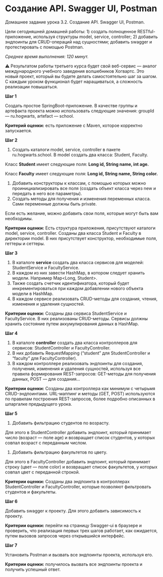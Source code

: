 # Создание API. Swagger UI, Postman

Домашнее задание урока 3.2. Создание API. Swagger UI, Postman.

Цели сегодняшней домашней работы: 1) создать полноценное RESTful-приложение, используя структуры model, service, controller; 2) добавить эндпоинты для CRUD-операций над сущностями; добавить swagger и протестировать с помощью Postman.

*Среднее время выполнения: 120 минут.*

⚠️ Результатом работы третьего курса будет свой веб-сервис — аналог международного учебного заведения волшебников Хогвартс. Это новый проект, который вы будете делать самостоятельно шаг за шагом. С каждым уроком функционал будет наращиваться, а сложность реализации повышаться.



**Шаг 1**

Создать простое SpringBoot-приложение. В качестве группы и артефакта проекта можно использовать следующие значения: groupId — ru.hogwarts, artefact — school.

**Критерий оценки:** есть приложение с Maven, которое корректно запускается.

**Шаг 2**

1. Создать каталоги model, service, controller в пакете ru.hogwarts.school. В model создать два класса: Student, Faculty. 

Класс **Student** имеет следующие поля: **Long id, String name, int age.** 

Класс **Faculty** имеет следующие поля: **Long id, String name, String color.**

1. Добавить конструкторы к классам, с помощью которых можно проинициализировать все поля (создать объект класса через new и передать в него все параметры). 
2. Создать методы для получения и изменения переменных класса. Сами переменные должны быть private. 

Если есть желание, можно добавить свои поля, которые могут быть вам необходимы.

**Критерии оценки:** Есть структура приложения, присутствуют каталоги model, service, controller. Созданы два класса Student и Faculty в директории model. В них присутствует конструктор, необходимые поля, геттеры и сеттеры.


**Шаг 3**

1. В каталоге **service** cоздать два класса сервисов для моделей: StudentService и FacultyService. 
2. В каждом из них завести HashMap, в котором следует хранить модели. Например Map<Long, Student>. 
3. Также создать счетчик идентификатора, который будет инкрементироваться при каждом добавлении нового объекта модели в HashMap. 
4. В каждом сервисе реализовать CRUD-методы для создания, чтения, изменения и удаления сущностей.

**Критерии оценки:** Созданы два сервиса StudentService и FacultyService. В них реализованы CRUD-методы. Сервисы должны хранить состояние путем аккумулирования данных в HashMap.


**Шаг 4**

1. В каталоге **controller** cоздать два класса контроллеров для сервисов: StudentController и FacultyController. 
2. В них добавить RequestMapping (“student” для StudentController и “faculty” для FacultyController). 
3. В каждом контроллере реализовать эндпоинты для создания, получения, изменения и удаления сущностей, используя все правила формирования REST-запросов: GET-методы для получения данных, POST — для создания…

**Критерии оценки:** Созданы два контроллера как минимум с четырьмя CRUD-эндпоинтами. URL-маппинг и методы (GET, POST) используются по правилам построения REST-запросов, более подробно описанных в шпаргалке предыдущего урока.


**Шаг 5**

1. Добавить фильтрацию студентов по возрасту. 

Для этого в StudentController добавить эндпоинт, который принимает число (возраст — поле age) и возвращает список студентов, у которых совпал возраст с переданным числом.

1. Добавить фильтрацию факультетов по цвету. 

Для этого в FacultyController добавить эндпоинт, который принимает строку (цвет — поле color) и возвращает список факультетов, у которых совпал цвет с переданной строкой.

**Критерии оценки:** Созданы два эндпоинта в контроллерах StudentController и FacultyController, которые позволяют фильтровать студентов и факультеты.


**Шаг 6**

Добавить swagger к проекту. Для этого добавить зависимость к проекту.

**Критерии оценки:** перейти на страницу Swagger-ui в браузере и проверить, что реализация первых трех шагов работает, как ожидается, путем вызовов запросов через открывшийся интерфейс.



**Шаг 7**

Установить Postman и вызвать все эндпоинты проекта, используя его.

**Критерии оценки:** получилось вызвать все эндпоинты проекта и получить успешный ответ.

